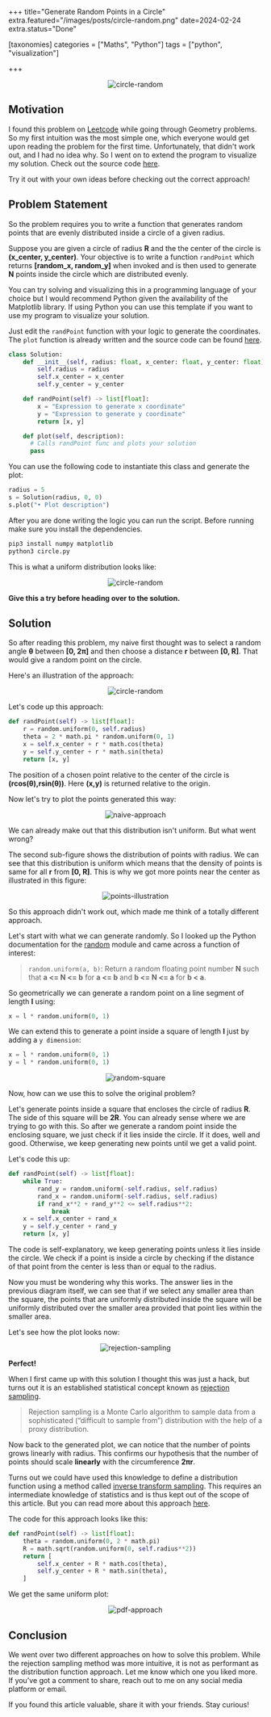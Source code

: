 +++
title="Generate Random Points in a Circle"
extra.featured="/images/posts/circle-random.png"
date=2024-02-24
extra.status="Done"

[taxonomies]
categories = ["Maths", "Python"]
tags = ["python", "visualization"]

+++

<!-- Add summary here -->

<!-- more -->

<p align="center">
   <img src="/images/posts/circle-random/circle-random.png" alt="circle-random" style="max-width:80%"/>
</p>

## Motivation

I found this problem on [Leetcode](https://leetcode.com/problems/generate-random-point-in-a-circle/description/) while going through Geometry problems.
So my first intuition was the most simple one, which everyone would get upon reading the problem for the first time. Unfortunately, that didn't work out,
and I had no idea why. So I went on to extend the program to visualize my solution. Check out the source code [here](https://github.com/animesh-chouhan/awesome-pyviz/tree/main/uniform-circle).

Try it out with your own ideas before checking out the correct approach!

## Problem Statement

So the problem requires you to write a function that generates random points that are evenly distributed inside a circle of a given radius.

Suppose you are given a circle of radius **R** and the the center of the circle is **(x_center, y_center)**. Your objective is to write a function `randPoint` which
returns **[random_x, random_y]** when invoked and is then used to generate **N** points inside the circle which are distributed evenly.

You can try solving and visualizing this in a programming language of your choice but I would recommend Python given the availability of the Matplotlib library.
If using Python you can use this template if you want to use my program to visualize your solution.

Just edit the `randPoint` function with your logic to generate the coordinates. The `plot` function is already written and the source code can be found [here](https://github.com/animesh-chouhan/awesome-pyviz/blob/main/uniform-circle/circle.py#L30).

```python
class Solution:
    def __init__(self, radius: float, x_center: float, y_center: float):
        self.radius = radius
        self.x_center = x_center
        self.y_center = y_center

    def randPoint(self) -> list[float]:
        x = "Expression to generate x coordinate"
        y = "Expression to generate y coordinate"
        return [x, y]

    def plot(self, description):
      # Calls randPoint func and plots your solution
      pass
```

You can use the following code to instantiate this class and generate the plot:

```python
radius = 5
s = Solution(radius, 0, 0)
s.plot("• Plot description")
```

After you are done writing the logic you can run the script. Before running make sure you install the dependencies.

```bash
pip3 install numpy matplotlib
python3 circle.py
```

This is what a uniform distribution looks like:

<p align="center">
   <img src="/images/posts/circle-random/sqrt.png" alt="circle-random" style="max-width:min(85%, 600px)"/>
</p>

**Give this a try before heading over to the solution.**

## Solution

So after reading this problem, my naive first thought was to select a random angle **θ** between **[0, 2π]** and
then choose a distance **r** between **[0, R]**. That would give a random point on the circle.

Here's an illustration of the approach:

<p align="center">
   <img src="/images/posts/circle-random/circle-random-approach.png" alt="circle-random" style="max-width:min(85%, 500px)"/>
</p>

Let's code up this approach:

```python
def randPoint(self) -> list[float]:
    r = random.uniform(0, self.radius)
    theta = 2 * math.pi * random.uniform(0, 1)
    x = self.x_center + r * math.cos(theta)
    y = self.y_center + r * math.sin(theta)
    return [x, y]
```

The position of a chosen point relative to the center of the circle is **(rcos(θ),rsin(θ))**. Here **(x,y)** is returned
relative to the origin.

Now let's try to plot the points generated this way:

<p align="center">
   <img src="/images/posts/circle-random/naive.png" alt="naive-approach" style="max-width:min(98%, 800px)"/>
</p>

We can already make out that this distribution isn't uniform. But what went wrong?

The second sub-figure shows the distribution of points with radius. We can see that this distribution is uniform which means that
the density of points is same for all **r** from **[0, R]**. This is why we got more points near the center as illustrated in this figure:

<p align="center">
   <img src="/images/posts/circle-random/points-illustration.png" alt="points-illustration" style="max-width:min(95%, 600px)"/>
</p>

So this approach didn't work out, which made me think of a totally different approach.

Let's start with what we can generate randomly. So I looked up the Python documentation for the [random](https://docs.python.org/3/library/random.html) module and
came across a function of interest:

> `random.uniform(a, b)`: Return a random floating point number **N** such that **a <= N <= b** for **a <= b** and **b <= N <= a** for **b < a**.

So geometrically we can generate a random point on a line segment of length **l** using:

```python
x = l * random.uniform(0, 1)
```

We can extend this to generate a point inside a square of length **l** just by adding a `y dimension`:

```python
x = l * random.uniform(0, 1)
y = l * random.uniform(0, 1)
```

<p align="center">
   <img src="/images/posts/circle-random/random-square.png" alt="random-square" style="max-width:min(95%, 600px)"/>
</p>

Now, how can we use this to solve the original problem?

Let's generate points inside a square that encloses the circle of radius **R**. The side of this
square will be **2R**. You can already sense where we are trying to go with this. So after we generate a random point inside the enclosing square, we just
check if it lies inside the circle. If it does, well and good. Otherwise, we keep generating new points until we get a valid point.

Let's code this up:

```python
def randPoint(self) -> list[float]:
    while True:
        rand_y = random.uniform(-self.radius, self.radius)
        rand_x = random.uniform(-self.radius, self.radius)
        if rand_x**2 + rand_y**2 <= self.radius**2:
            break
    x = self.x_center + rand_x
    y = self.y_center + rand_y
    return [x, y]
```

The code is self-explanatory, we keep generating points unless it lies inside the circle. We check if a point is inside a circle by checking if the distance
of that point from the center is less than or equal to the radius.

Now you must be wondering why this works. The answer lies in the previous diagram itself,
we can see that if we select any smaller area than the square, the points that are uniformly distributed inside the square will be uniformly distributed
over the smaller area provided that point lies within the smaller area.

Let's see how the plot looks now:

<p align="center">
   <img src="/images/posts/circle-random/rejection-sampling.png" alt="rejection-sampling" style="max-width:min(98%, 800px)"/>
</p>

**Perfect!**

When I first came up with this solution I thought this was just a hack, but turns out it is an established statistical concept known as
[rejection sampling](https://towardsdatascience.com/what-is-rejection-sampling-1f6aff92330d).

> Rejection sampling is a Monte Carlo algorithm to sample data from a sophisticated (“difficult to sample from”) distribution with the help of a proxy distribution.

Now back to the generated plot, we can notice that the number of points grows linearly with radius. This confirms our hypothesis that the number of points should
scale **linearly** with the circumference **2πr**.

Turns out we could have used this knowledge to define a distribution function using a method called [inverse transform sampling](https://en.wikipedia.org/wiki/Inverse_transform_sampling). This requires an intermediate knowledge of statistics and is thus kept out of the scope of this article. But you can read more about this approach [here](https://itecnote.com/tecnote/r-generate-a-random-point-within-a-circle-uniformly/).

The code for this approach looks like this:

```python
def randPoint(self) -> list[float]:
    theta = random.uniform(0, 2 * math.pi)
    R = math.sqrt(random.uniform(0, self.radius**2))
    return [
        self.x_center + R * math.cos(theta),
        self.y_center + R * math.sin(theta),
    ]
```

We get the same uniform plot:

<p align="center">
   <img src="/images/posts/circle-random/pdf-approach.png" alt="pdf-approach" style="max-width:min(98%, 800px)"/>
</p>

## Conclusion

We went over two different approaches on how to solve this problem. While the rejection sampling method was more intuitive, it is not as performant as
the distribution function approach. Let me know which one you liked more. If you’ve got a comment to share, reach out to me on any social media platform or email.

If you found this article valuable, share it with your friends. Stay curious!
